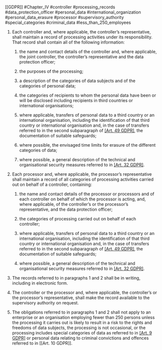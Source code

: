 
[[GDPR]] #Chapter_IV  #controller #processing_records #data_protection_officer #personal_data #international_organization #personal_data_erasure #processor #supervisory_authority #special_categories #criminal_data #less_than_250_employees

1. Each controller and, where applicable, the controller’s representative, shall maintain a record of processing activities under its responsibility. That record shall contain all of the following information:

	
	1. the name and contact details of the controller and, where applicable, the joint controller, the controller’s representative and the data protection officer;
	
	2. the purposes of the processing;
	
	3. a description of the categories of data subjects and of the categories of personal data;
	
	4. the categories of recipients to whom the personal data have been or will be disclosed including recipients in third countries or international organisations;
	
	5. where applicable, transfers of personal data to a third country or an international organisation, including the identification of that third country or international organisation and, in the case of transfers referred to in the second subparagraph of [[Art. 49 GDPR]](1), the documentation of suitable safeguards;
	
	6. where possible, the envisaged time limits for erasure of the different categories of data;
	
	7. where possible, a general description of the technical and organisational security measures referred to in [[Art. 32 GDPR]](1).


2. Each processor and, where applicable, the processor’s representative shall maintain a record of all categories of processing activities carried out on behalf of a controller, containing:

	
	1. the name and contact details of the processor or processors and of each controller on behalf of which the processor is acting, and, where applicable, of the controller’s or the processor’s representative, and the data protection officer;
	
	2. the categories of processing carried out on behalf of each controller;
	
	3. where applicable, transfers of personal data to a third country or an international organisation, including the identification of that third country or international organisation and, in the case of transfers referred to in the second subparagraph of [[Art. 49 GDPR]](1), the documentation of suitable safeguards;
	
	4. where possible, a general description of the technical and organisational security measures referred to in [[Art. 32 GDPR]](1).


3. The records referred to in paragraphs 1 and 2 shall be in writing, including in electronic form.

4. The controller or the processor and, where applicable, the controller’s or the processor’s representative, shall make the record available to the supervisory authority on request.

5. The obligations referred to in paragraphs 1 and 2 shall not apply to an enterprise or an organisation employing fewer than 250 persons unless the processing it carries out is likely to result in a risk to the rights and freedoms of data subjects, the processing is not occasional, or the processing includes special categories of data as referred to in [[Art. 9 GDPR]](1) or personal data relating to criminal convictions and offences referred to in [[Art. 10 GDPR]].

